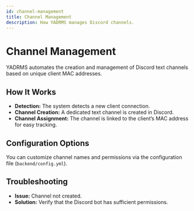 ```yaml
---
id: channel-management
title: Channel Management
description: How YADRMS manages Discord channels.
---
```


# Channel Management

YADRMS automates the creation and management of Discord text channels based on unique client MAC addresses.

## How It Works

- **Detection:** The system detects a new client connection.
- **Channel Creation:** A dedicated text channel is created in Discord.
- **Channel Assignment:** The channel is linked to the client’s MAC address for easy tracking.

## Configuration Options

You can customize channel names and permissions via the configuration file (`backend/config.yml`).

## Troubleshooting

- **Issue:** Channel not created.
- **Solution:** Verify that the Discord bot has sufficient permissions.
